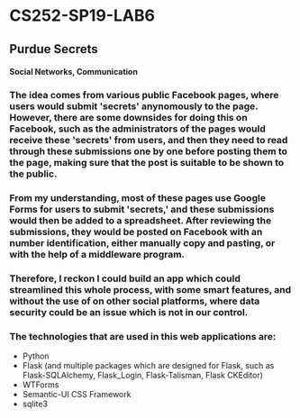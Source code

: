 # CS252-SP19-LAB6

## Purdue Secrets

#### Social Networks, Communication

### The idea comes from various public Facebook pages, where users would submit 'secrets' anynomously to the page. However, there are some downsides for doing this on Facebook, such as the administrators of the pages would receive these 'secrets' from users, and then they need to read through these submissions one by one before posting them to the page, making sure that the post is suitable to be shown to the public.

### From my understanding, most of these pages use Google Forms for users to submit 'secrets,' and these submissions would then be added to a spreadsheet. After reviewing the submissions, they would be posted on Facebook with an number identification, either manually copy and pasting, or with the help of a middleware program.

### Therefore, I reckon I could build an app which could streamlined this whole process, with some smart features, and without the use of on other social platforms, where data security could be an issue which is not in our control.

### The technologies that are used in this web applications are:
- Python
- Flask (and multiple packages which are designed for Flask, such as Flask-SQLAlchemy, Flask_Login, Flask-Talisman, Flask CKEditor)
- WTForms
- Semantic-UI CSS Framework
- sqlite3
